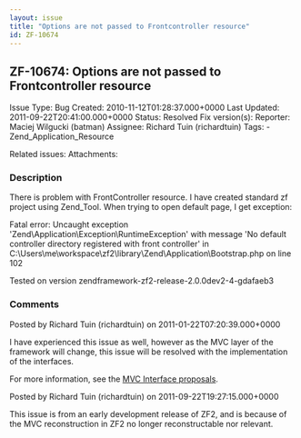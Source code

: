 ```yaml
---
layout: issue
title: "Options are not passed to Frontcontroller resource"
id: ZF-10674
---
```


ZF-10674: Options are not passed to Frontcontroller resource
------------------------------------------------------------

 Issue Type: Bug Created: 2010-11-12T01:28:37.000+0000 Last Updated: 2011-09-22T20:41:00.000+0000 Status: Resolved Fix version(s): 
 Reporter:  Maciej Wilgucki (batman)  Assignee:  Richard Tuin (richardtuin)  Tags: - Zend\_Application\_Resource
 
 Related issues: 
 Attachments: 
### Description

There is problem with FrontController resource. I have created standard zf project using Zend\_Tool. When trying to open default page, I get exception:

Fatal error: Uncaught exception 'Zend\\Application\\Exception\\RuntimeException' with message 'No default controller directory registered with front controller' in C:\\Users\\me\\workspace\\zf2\\library\\Zend\\Application\\Bootstrap.php on line 102

Tested on version zendframework-zf2-release-2.0.0dev2-4-gdafaeb3

 

 

### Comments

Posted by Richard Tuin (richardtuin) on 2011-01-22T07:20:39.000+0000

I have experienced this issue as well, however as the MVC layer of the framework will change, this issue will be resolved with the implementation of the interfaces.

For more information, see the [MVC Interface proposals](http://framework.zend.com/wiki/display/ZFDEV2/Proposal+for+MVC+Interfaces).

 

 

Posted by Richard Tuin (richardtuin) on 2011-09-22T19:27:15.000+0000

This issue is from an early development release of ZF2, and is because of the MVC reconstruction in ZF2 no longer reconstructable nor relevant.

 

 